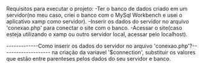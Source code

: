 Requisitos para executar o projeto:
-Ter o banco de dados criado em um servidor(no meu caso, criei o banco com o MySql Workbench e usei o aplicativo xamp como servidor).
-Inserir os dados do servidor no arquivo 'conexao.php' para conectar o site com o banco.
-Acessar o site(caso esteja utilizando o xamp ou outro servidor local, acessar pelo localhost).

-------------Como inserir os dados do servidor no arquivo 'conexao.php'?--------------------
na criação da variavel '$connection', substituir os valores que estão entre parenteses pelos dados do seu servidor e banco.
